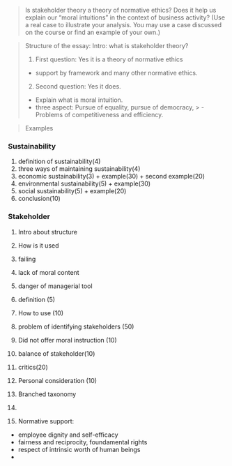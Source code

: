 > Is stakeholder theory a theory of normative ethics? Does it help us explain our “moral intuitions” in the context of business activity? (Use a real case to illustrate your analysis. You may use a case discussed on the course or find an example of your own.)

>Structure of the essay: 
>Intro: what is stakeholder theory?
>1. First question: Yes it is a theory of normative ethics 
>- support by framework and many other normative ethics.
>2. Second question: Yes it does. 
>- Explain what is moral intuition. 
> - three aspect: Pursue of equality, pursue of democracy, > - Problems of competitiveness and efficiency. 

>Examples
### Sustainability
1. definition of sustainability(4)
2. three ways of maintaining sustainability(4)
3. economic sustainability(3) + example(30) + second example(20)
4. environmental sustainability(5) + example(30)
5. social sustainability(5) + example(20)
6. conclusion(10) 

### Stakeholder
1. Intro about structure
2. How is it used
3. failing
4. lack of moral content
5. danger of managerial tool
6. definition (5)
7. How to use (10)
8. problem of identifying stakeholders (50)
9. Did not offer moral instruction (10)
10. balance of stakeholder(10) 
11. critics(20)
12. Personal consideration (10)

13. Branched taxonomy
14.  
15. Normative support: 
- employee dignity and self-efficacy
- fairness and reciprocity, foundamental rights
- respect of intrinsic worth of human beings
- 

<!--stackedit_data:
eyJoaXN0b3J5IjpbNDU1ODczNjg1LC05MzEwMzA2ODMsLTIyNT
E2MDgzNiwtMjEzNTQwMDI5MiwtMTA1ODAxNDA5NywzMTY4MDgx
NTIsLTEwMDE5MTk1NywxNDgwNjY2NDA5XX0=
-->